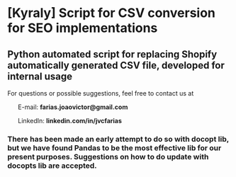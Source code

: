 <h1> [Kyraly] Script for CSV conversion for SEO implementations </h1>

<h2> Python automated script for replacing Shopify automatically generated CSV file, developed for internal usage </h2>

<p>
    For questions or possible suggestions, feel free to contact us at 
        <ul>E-mail: <strong>farias.joaovictor@gmail.com</strong></ul>
        <ul>LinkedIn: <strong>linkedin.com/in/jvcfarias</strong></ul>
</p>

<h3>There has been made an early attempt to do so with docopt lib, but we have found Pandas to be the most effective lib for our present purposes. Suggestions on how to do update with docopts lib are accepted.</h3>